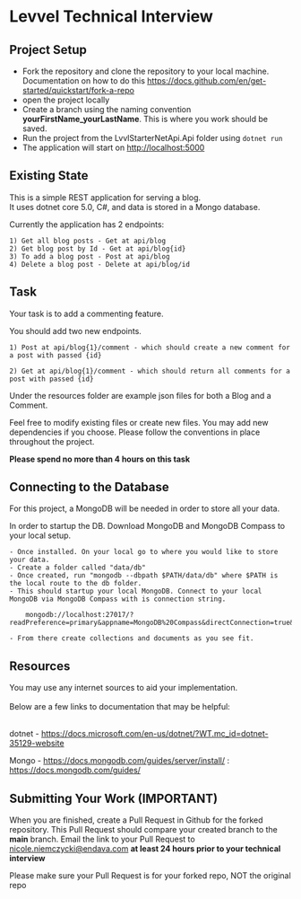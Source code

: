 # Levvel Technical Interview

## Project Setup
- Fork the repository and clone the repository to your local machine.  Documentation on how to do this https://docs.github.com/en/get-started/quickstart/fork-a-repo
- open the project locally
- Create a branch using the naming convention **yourFirstName_yourLastName**. This is where you work should be saved.
- Run the project from the LvvlStarterNetApi.Api folder using `dotnet run` 
- The application will start on [http://localhost:5000](http://localhost:5000)

## Existing State
This is a simple REST application for serving a blog. <br>
It uses dotnet core 5.0, C#, and data is stored in a Mongo database.

Currently the application has 2 endpoints:
    
    1) Get all blog posts - Get at api/blog
    2) Get blog post by Id - Get at api/blog{id}
    3) To add a blog post - Post at api/blog
    4) Delete a blog post - Delete at api/blog/id       
## Task
Your task is to add a commenting feature.

You should add two new endpoints.

    1) Post at api/blog{1}/comment - which should create a new comment for a post with passed {id}
    
    2) Get at api/blog{1}/comment - which should return all comments for a post with passed {id}

Under the resources folder are example json files for both a Blog and a Comment.

Feel free to modify existing files or create new files.  You may add new dependencies if you choose. Please follow the conventions in place throughout the project.

**Please spend no more than 4 hours on this task**


## Connecting to the Database

For this project, a MongoDB will be needed in order to store all your data.

In order to startup the DB. Download MongoDB and MongoDB Compass to your local setup.

    - Once installed. On your local go to where you would like to store your data.
    - Create a folder called "data/db"
    - Once created, run "mongodb --dbpath $PATH/data/db" where $PATH is the local route to the db folder.
    - This should startup your local MongoDB. Connect to your local MongoDB via MongoDB Compass with is connection string. 

        mongodb://localhost:27017/?readPreference=primary&appname=MongoDB%20Compass&directConnection=true&ssl=false
        
    - From there create collections and documents as you see fit.

## Resources
You may use any internet sources to aid your implementation.<br><br>
Below are a few links to documentation that may be helpful:<br><br>

dotnet - https://docs.microsoft.com/en-us/dotnet/?WT.mc_id=dotnet-35129-website

Mongo - https://docs.mongodb.com/guides/server/install/ : https://docs.mongodb.com/guides/

## Submitting Your Work (IMPORTANT)
When you are finished, create a Pull Request in Github for the forked repository. This Pull Request should compare your created branch to the **main** branch. Email the link to your Pull Request to nicole.niemczycki@endava.com **at least 24 hours prior to your technical interview**

Please make sure your Pull Request is for your forked repo, NOT the original repo
